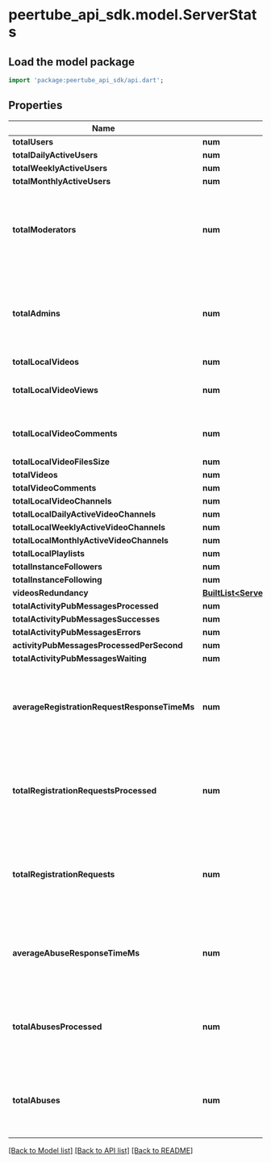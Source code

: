 # peertube_api_sdk.model.ServerStats

## Load the model package
```dart
import 'package:peertube_api_sdk/api.dart';
```

## Properties
Name | Type | Description | Notes
------------ | ------------- | ------------- | -------------
**totalUsers** | **num** |  | [optional] 
**totalDailyActiveUsers** | **num** |  | [optional] 
**totalWeeklyActiveUsers** | **num** |  | [optional] 
**totalMonthlyActiveUsers** | **num** |  | [optional] 
**totalModerators** | **num** | **PeerTube >= 6.1** Value is null if the admin disabled total moderators stats | [optional] 
**totalAdmins** | **num** | **PeerTube >= 6.1** Value is null if the admin disabled total admins stats | [optional] 
**totalLocalVideos** | **num** |  | [optional] 
**totalLocalVideoViews** | **num** | Total video views made on the instance | [optional] 
**totalLocalVideoComments** | **num** | Total comments made by local users | [optional] 
**totalLocalVideoFilesSize** | **num** |  | [optional] 
**totalVideos** | **num** |  | [optional] 
**totalVideoComments** | **num** |  | [optional] 
**totalLocalVideoChannels** | **num** |  | [optional] 
**totalLocalDailyActiveVideoChannels** | **num** |  | [optional] 
**totalLocalWeeklyActiveVideoChannels** | **num** |  | [optional] 
**totalLocalMonthlyActiveVideoChannels** | **num** |  | [optional] 
**totalLocalPlaylists** | **num** |  | [optional] 
**totalInstanceFollowers** | **num** |  | [optional] 
**totalInstanceFollowing** | **num** |  | [optional] 
**videosRedundancy** | [**BuiltList&lt;ServerStatsVideosRedundancyInner&gt;**](ServerStatsVideosRedundancyInner.md) |  | [optional] 
**totalActivityPubMessagesProcessed** | **num** |  | [optional] 
**totalActivityPubMessagesSuccesses** | **num** |  | [optional] 
**totalActivityPubMessagesErrors** | **num** |  | [optional] 
**activityPubMessagesProcessedPerSecond** | **num** |  | [optional] 
**totalActivityPubMessagesWaiting** | **num** |  | [optional] 
**averageRegistrationRequestResponseTimeMs** | **num** | **PeerTube >= 6.1** Value is null if the admin disabled registration requests stats | [optional] 
**totalRegistrationRequestsProcessed** | **num** | **PeerTube >= 6.1** Value is null if the admin disabled registration requests stats | [optional] 
**totalRegistrationRequests** | **num** | **PeerTube >= 6.1** Value is null if the admin disabled registration requests stats | [optional] 
**averageAbuseResponseTimeMs** | **num** | **PeerTube >= 6.1** Value is null if the admin disabled abuses stats | [optional] 
**totalAbusesProcessed** | **num** | **PeerTube >= 6.1** Value is null if the admin disabled abuses stats | [optional] 
**totalAbuses** | **num** | **PeerTube >= 6.1** Value is null if the admin disabled abuses stats | [optional] 

[[Back to Model list]](../README.md#documentation-for-models) [[Back to API list]](../README.md#documentation-for-api-endpoints) [[Back to README]](../README.md)


